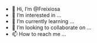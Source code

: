 - 👋 Hi, I’m @Freixiosa
- 👀 I’m interested in ...
- 🌱 I’m currently learning ...
- 💞️ I’m looking to collaborate on ...
- 📫 How to reach me ...

<!---
Freixiosa/Freixiosa is a ✨ special ✨ repository because its `README.md` (this file) appears on your GitHub profile.
You can click the Preview link to take a look at your changes.
--->

